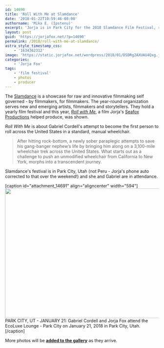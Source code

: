 ```yaml
---
id: 14690
title: 'Roll With Me at Slamdance'
date: '2018-01-22T10:59:46-08:00'
authorname: 'Mika E. (Ipstenu)'
excerpt: 'Jorja is in Park City for the 2018 Slamdance Film Festival, representing the documentary "Roll With Me"'
layout: post
guid: 'https://jorjafox.net/?p=14690'
permalink: /2018/roll-with-me-at-slamdance/
astra_style_timestamp_css:
    - '1634362312'
image: 'https://static.jorjafox.net/wordpress/2018/01/DSDRg2AXUAU4Qxg.jpg'
categories:
    - 'Jorja Fox'
tags:
    - 'film festival'
    - photos
    - producer
---
```


The <a href="http://slamdance.com">Slamdance</a> is a showcase for raw and innovative filmmaking self governed - by filmmakers, for filmmakers. The year-round organization serves new and emerging artists, filmmakers and storytellers. They hold a yearly film festival and this year, <a href="https://jorjafox.net/library/producer/roll-with-me/">_Roll with Me_</a>, a film Jorja's <a href="https://jorjafox.net/library/seafox/">Seafox Productions</a> helped produce, was shown.

_Roll With Me_ is about Gabriel Cordell's attempt to become the first person to roll across the United States in a standard, manual wheelchair.
<blockquote>After hitting rock-bottom, a newly sober paraplegic attempts to save his gang-banger nephew’s life by bringing him along on a 3,100-mile wheelchair trek across the United States. What starts out as a challenge to push an unmodified wheelchair from California to New York, morphs into a transcendent journey.</blockquote>
Slamdance's festival is in Park City, Utah (not Peru - Jorja's phone auto corrected to that over the weekend!) and she and Gabriel are in attendance.

[caption id="attachment_14691" align="aligncenter" width="594"]<a href="https://jorjafox.net/gallery/pub/filmfest/20180119-slamdance/"><img class="size-full wp-image-14691" src="//static.jorjafox.net/wordpress/2018/01/gabriel-cordell-and-jorja-fox.jpeg" alt="" width="594" height="425" /></a> PARK CITY, UT - JANUARY 21: Gabriel Cordell and Jorja Fox attend the EcoLuxe Lounge - Park City on January 21, 2018 in Park City, Utah.[/caption]

More photos will be **<a href="https://jorjafox.net/gallery/pub/filmfest/20180119-slamdance/">added to the gallery</a>** as they arrive.
